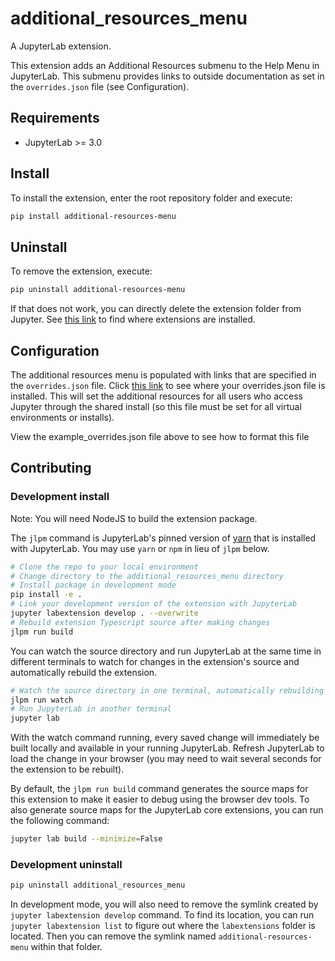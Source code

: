 # additional_resources_menu

A JupyterLab extension.

This extension adds an Additional Resources submenu to the Help Menu in JupyterLab. This submenu provides links to
outside documentation as set in the `overrides.json` file (see Configuration).

## Requirements

- JupyterLab >= 3.0

## Install

To install the extension, enter the root repository folder and execute:

```bash
pip install additional-resources-menu
```

## Uninstall

To remove the extension, execute:

```bash
pip uninstall additional-resources-menu
```

If that does not work, you can directly delete the extension folder from Jupyter. See
<a href="https://jupyterlab.readthedocs.io/en/latest/user/directories.html#extensions">this link</a>
to find where extensions are installed.

## Configuration

The additional resources menu is populated with links that are specified in the `overrides.json` file. Click
<a href="https://jupyterlab.readthedocs.io/en/latest/user/directories.html#overrides-json">this link</a>
to see where your overrides.json file is installed. This will set the additional resources for all users who
access Jupyter through the shared install (so this file must be set for all virtual environments or installs).

View the example_overrides.json file above to see how to format this file

## Contributing

### Development install

Note: You will need NodeJS to build the extension package.

The `jlpm` command is JupyterLab's pinned version of
[yarn](https://yarnpkg.com/) that is installed with JupyterLab. You may use
`yarn` or `npm` in lieu of `jlpm` below.

```bash
# Clone the repo to your local environment
# Change directory to the additional_resources_menu directory
# Install package in development mode
pip install -e .
# Link your development version of the extension with JupyterLab
jupyter labextension develop . --overwrite
# Rebuild extension Typescript source after making changes
jlpm run build
```

You can watch the source directory and run JupyterLab at the same time in different terminals to watch for changes in the extension's source and automatically rebuild the extension.

```bash
# Watch the source directory in one terminal, automatically rebuilding when needed
jlpm run watch
# Run JupyterLab in another terminal
jupyter lab
```

With the watch command running, every saved change will immediately be built locally and available in your running JupyterLab. Refresh JupyterLab to load the change in your browser (you may need to wait several seconds for the extension to be rebuilt).

By default, the `jlpm run build` command generates the source maps for this extension to make it easier to debug using the browser dev tools. To also generate source maps for the JupyterLab core extensions, you can run the following command:

```bash
jupyter lab build --minimize=False
```

### Development uninstall

```bash
pip uninstall additional_resources_menu
```

In development mode, you will also need to remove the symlink created by `jupyter labextension develop`
command. To find its location, you can run `jupyter labextension list` to figure out where the `labextensions`
folder is located. Then you can remove the symlink named `additional-resources-menu` within that folder.
